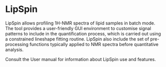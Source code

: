 # LipSpin

LipSpin allows profiling 1H-NMR spectra of lipid samples in batch mode. The tool provides a user-friendly GUI environment to customise signal patterns to include in the quantification process, which is carried out using a constrained lineshape fitting routine. LipSpin also include the set of pre-processing functions typically applied to NMR spectra before quantitative analysis.

Consult the User manual for information about LipSpin use and features.
